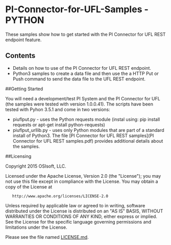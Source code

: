 # PI-Connector-for-UFL-Samples - PYTHON

These samples show how to get started with the PI Connector for UFL REST endpoint feature.

## Contents

* Details on how to use of the PI Connector for UFL REST endpoint.
* Python3 samples to create a data file and then use the a HTTP Put or Push command to send the data file to the UFL REST endpoint.

##Getting Started

You will need a development/test PI System and the PI Connector for UFL (the samples were tested with version 1.0.0.41).
The scripts have been tested with Pyhon 3.5.1 and come in two versions:
* piuflput.py - uses the Python requests module (instal using: pip install requests or apt-get install python-requests)
* piuflput_urllib.py - uses only Python modules that are part of a standard install of Python3.
The file [PI Connector for UFL REST samples](PI Connector for UFL REST samples.pdf) provides additional details about the samples.

##Licensing

Copyright 2015 OSIsoft, LLC.

   Licensed under the Apache License, Version 2.0 (the "License");
   you may not use this file except in compliance with the License.
   You may obtain a copy of the License at

       http://www.apache.org/licenses/LICENSE-2.0

   Unless required by applicable law or agreed to in writing, software
   distributed under the License is distributed on an "AS IS" BASIS,
   WITHOUT WARRANTIES OR CONDITIONS OF ANY KIND, either express or implied.
   See the License for the specific language governing permissions and
   limitations under the License.
   
Please see the file named [LICENSE.md](LICENSE.md).

